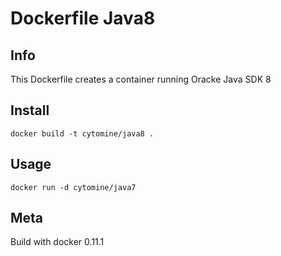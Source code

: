 # Dockerfile Java8

## Info

This Dockerfile creates a container running Oracke Java SDK 8

## Install

`docker build -t cytomine/java8 .`

## Usage

`docker run -d cytomine/java7`

## Meta

Build with docker 0.11.1
